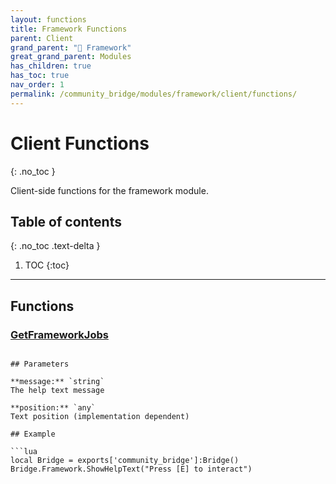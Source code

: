 ```yaml
---
layout: functions
title: Framework Functions
parent: Client
grand_parent: "🧩 Framework"
great_grand_parent: Modules
has_children: true
has_toc: true
nav_order: 1
permalink: /community_bridge/modules/framework/client/functions/
---
```


# Client Functions
{: .no_toc }

Client-side functions for the framework module.

## Table of contents
{: .no_toc .text-delta }

1. TOC
{:toc}

---

## Functions

### [GetFrameworkJobs](GetFrameworkJobs)

```

## Parameters

**message:** `string`
The help text message

**position:** `any`
Text position (implementation dependent)

## Example

```lua
local Bridge = exports['community_bridge']:Bridge()
Bridge.Framework.ShowHelpText("Press [E] to interact")
```